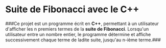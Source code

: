 # Suite de Fibonacci avec le C++

###Ce projet est un programme écrit en **C++**, permettant à un utilisateur d'afficher les n premiers termes de la **suite de Fibonacci**. Lorsqu'un utilisateur entre un nombre entier, le programme détermine et affiche successivement chaque terme de ladite suite, jusqu'au n-ième terme.###
